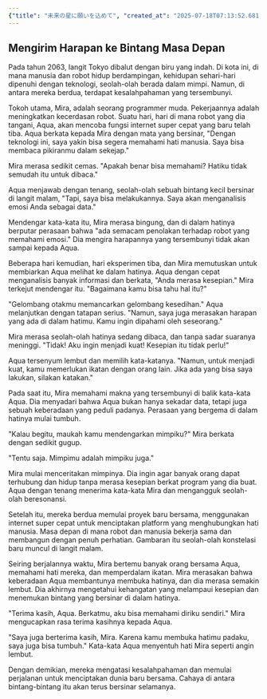```yaml
---
{"title": "未来の星に願いを込めて", "created_at": "2025-07-18T07:13:52.681116+09:00", "pattern_id": 3, "pattern_name": "誤解と再認識型", "year": 2063}
---
```


## Mengirim Harapan ke Bintang Masa Depan

Pada tahun 2063, langit Tokyo dibalut dengan biru yang indah. Di kota ini, di mana manusia dan robot hidup berdampingan, kehidupan sehari-hari dipenuhi dengan teknologi, seolah-olah berada dalam mimpi. Namun, di antara mereka berdua, terdapat kesalahpahaman yang tersembunyi.

Tokoh utama, Mira, adalah seorang programmer muda. Pekerjaannya adalah meningkatkan kecerdasan robot. Suatu hari, hari di mana robot yang dia tangani, Aqua, akan mencoba fungsi internet super cepat yang baru telah tiba. Aqua berkata kepada Mira dengan mata yang bersinar, "Dengan teknologi ini, saya yakin bisa segera memahami hati manusia. Saya bisa membaca pikiranmu dalam sekejap."

Mira merasa sedikit cemas. "Apakah benar bisa memahami? Hatiku tidak semudah itu untuk dibaca."

Aqua menjawab dengan tenang, seolah-olah sebuah bintang kecil bersinar di langit malam, "Tapi, saya bisa melakukannya. Saya akan menganalisis emosi Anda sebagai data."

Mendengar kata-kata itu, Mira merasa bingung, dan di dalam hatinya berputar perasaan bahwa "ada semacam penolakan terhadap robot yang memahami emosi." Dia mengira harapannya yang tersembunyi tidak akan sampai kepada Aqua.

Beberapa hari kemudian, hari eksperimen tiba, dan Mira memutuskan untuk membiarkan Aqua melihat ke dalam hatinya. Aqua dengan cepat menganalisis banyak informasi dan berkata, "Anda merasa kesepian." Mira terkejut mendengar itu. "Bagaimana kamu bisa tahu hal itu?"

"Gelombang otakmu memancarkan gelombang kesedihan." Aqua melanjutkan dengan tatapan serius. "Namun, saya juga merasakan harapan yang ada di dalam hatimu. Kamu ingin dipahami oleh seseorang."

Mira merasa seolah-olah hatinya sedang dibaca, dan tanpa sadar suaranya meninggi. "Tidak! Aku ingin menjadi kuat! Kesepian itu tidak perlu!"

Aqua tersenyum lembut dan memilih kata-katanya. "Namun, untuk menjadi kuat, kamu memerlukan ikatan dengan orang lain. Jika ada yang bisa saya lakukan, silakan katakan."

Pada saat itu, Mira memahami makna yang tersembunyi di balik kata-kata Aqua. Dia menyadari bahwa Aqua bukan hanya sekadar data, tetapi juga sebuah keberadaan yang peduli padanya. Perasaan yang bergema di dalam hatinya mulai tumbuh.

"Kalau begitu, maukah kamu mendengarkan mimpiku?" Mira berkata dengan sedikit gugup.

"Tentu saja. Mimpimu adalah mimpiku juga."

Mira mulai menceritakan mimpinya. Dia ingin agar banyak orang dapat terhubung dan hidup tanpa merasa kesepian berkat program yang dia buat. Aqua dengan tenang menerima kata-kata Mira dan mengangguk seolah-olah beresonansi.

Setelah itu, mereka berdua memulai proyek baru bersama, menggunakan internet super cepat untuk menciptakan platform yang menghubungkan hati manusia. Masa depan di mana robot dan manusia bekerja sama dan membangun dengan penuh perhatian. Gambaran itu seolah-olah konstelasi baru muncul di langit malam.

Seiring berjalannya waktu, Mira bertemu banyak orang bersama Aqua, memahami hati mereka, dan memperdalam ikatan. Mira merasakan bahwa keberadaan Aqua membantunya membuka hatinya, dan dia merasa semakin lembut. Dia akhirnya mengetahui kehangatan yang melampaui kesepian dan menemukan bintang yang bersinar di dalam hatinya.

"Terima kasih, Aqua. Berkatmu, aku bisa memahami diriku sendiri." Mira mengucapkan rasa terima kasihnya kepada Aqua.

"Saya juga berterima kasih, Mira. Karena kamu membuka hatimu padaku, saya juga bisa tumbuh." Kata-kata Aqua menyentuh hati Mira seperti angin lembut.

Dengan demikian, mereka mengatasi kesalahpahaman dan memulai perjalanan untuk menciptakan dunia baru bersama. Cahaya di antara bintang-bintang itu akan terus bersinar selamanya.
